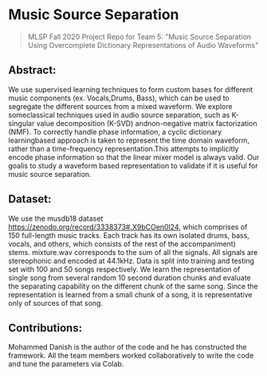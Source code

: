 # Music Source Separation
>  MLSP Fall 2020 Project Repo for Team 5: "Music Source Separation Using Overcomplete Dictionary Representations of Audio Waveforms"

## Abstract:
We use supervised learning techniques to form custom bases for different music components (ex.  Vocals,Drums, Bass), which can be used to segregate the different sources from a mixed waveform. We explore someclassical techniques used in audio source separation, such as K-singular value decomposition (K-SVD) andnon-negative matrix factorization (NMF). To correctly handle phase information, a cyclic dictionary learningbased approach is taken to represent the time domain waveform, rather than a time-frequency representation.This attempts to implicitly encode phase information so that the linear mixer model is always valid. Our goalis to study a waveform based representation to validate if it is useful for music source separation.

## Dataset:
We use the musdb18 dataset https://zenodo.org/record/3338373#.X9bCOen0l24, which comprises of 150 full-length music tracks. Each track has its own isolated drums, bass, vocals, and others, which consists of the rest of the accompaniment) stems. mixture.wav corresponds to the sum of all the signals. All signals are stereophonic and encoded at 44.1kHz. Data is split into training and testing set with 100 and 50 songs respectively. We learn the representation of single song from several random 10 second duration chunks and  evaluate the separating capability on the different chunk of the same song. Since the representation is learned from a small chunk of a song, it is representative only of sources of that song. 

## Contributions:
Mohammed Danish is the author of the code and he has constructed the framework. All the team members worked collaboratively to write the code and tune the parameters via Colab.
